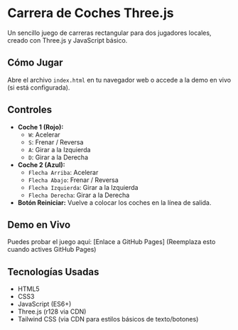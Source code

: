 # Carrera de Coches Three.js

Un sencillo juego de carreras rectangular para dos jugadores locales, creado con Three.js y JavaScript básico.

## Cómo Jugar

Abre el archivo `index.html` en tu navegador web o accede a la demo en vivo (si está configurada).

## Controles

*   **Coche 1 (Rojo):**
    *   `W`: Acelerar
    *   `S`: Frenar / Reversa
    *   `A`: Girar a la Izquierda
    *   `D`: Girar a la Derecha
*   **Coche 2 (Azul):**
    *   `Flecha Arriba`: Acelerar
    *   `Flecha Abajo`: Frenar / Reversa
    *   `Flecha Izquierda`: Girar a la Izquierda
    *   `Flecha Derecha`: Girar a la Derecha
*   **Botón Reiniciar:** Vuelve a colocar los coches en la línea de salida.

## Demo en Vivo

Puedes probar el juego aquí: [Enlace a GitHub Pages] (Reemplaza esto cuando actives GitHub Pages)

## Tecnologías Usadas

*   HTML5
*   CSS3
*   JavaScript (ES6+)
*   Three.js (r128 via CDN)
*   Tailwind CSS (via CDN para estilos básicos de texto/botones)
